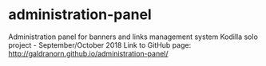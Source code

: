 # administration-panel
Administration panel for banners and links management system
Kodilla solo project - September/October 2018
Link to GitHub page: http://galdranorn.github.io/administration-panel/

